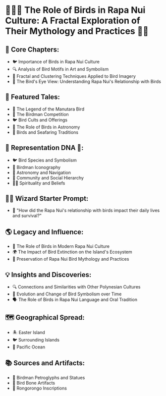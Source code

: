 # 🦜🗿👥 The Role of Birds in Rapa Nui Culture: A Fractal Exploration of Their Mythology and Practices 🌴🌺

## 🔑 Core Chapters:
- 🐦 Importance of Birds in Rapa Nui Culture
- 🔍 Analysis of Bird Motifs in Art and Symbolism
- 🧩 Fractal and Clustering Techniques Applied to Bird Imagery
- 🌌 The Bird's Eye View: Understanding Rapa Nui's Relationship with Birds

## 🌟 Featured Tales:
- 🦜 The Legend of the Manutara Bird
- 🐣 The Birdman Competition
- 🐦 Bird Cults and Offerings
- 🌅 The Role of Birds in Astronomy
- 🌊 Birds and Seafaring Traditions

## 🧬 Representation DNA 🧬:
- 🐦 Bird Species and Symbolism
- 🐣 Birdman Iconography
- 🌅 Astronomy and Navigation
- 👥 Community and Social Hierarchy
- 🧘‍♀️ Spirituality and Beliefs

## 🧙‍♂️ Wizard Starter Prompt:
- 🤔 "How did the Rapa Nui's relationship with birds impact their daily lives and survival?"

## 🌎 Legacy and Influence:
- 👥 The Role of Birds in Modern Rapa Nui Culture
- 🌍 The Impact of Bird Extinction on the Island's Ecosystem
- 📜 Preservation of Rapa Nui Bird Mythology and Practices

## 💡 Insights and Discoveries:
- 🔍 Connections and Similarities with Other Polynesian Cultures
- 🧬 Evolution and Change of Bird Symbolism over Time
- 🗣️ The Role of Birds in Rapa Nui Language and Oral Tradition

## 🗺️ Geographical Spread:
- 🏝️ Easter Island
- 🐦 Surrounding Islands
- 🌊 Pacific Ocean

## 📚 Sources and Artifacts:
- 🗿 Birdman Petroglyphs and Statues
- 🦜 Bird Bone Artifacts
- 📜 Rongorongo Inscriptions
